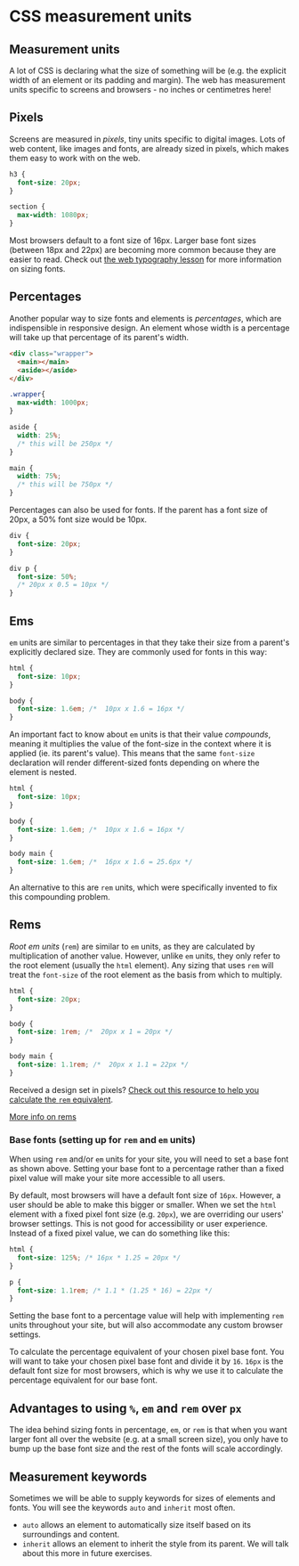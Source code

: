 <!-- Student takeaway: -->
<!--Student will be able to:
- Name four ways of sizing in CSS (pixel, percentage, em, rem)
- Identify the utility of sizing text in percentage, em, or rem
- Explain how em and rem are different
- Identify two keyword values for sizing (auto, inherit)
 -->

# CSS measurement units

## Measurement units
A lot of CSS is declaring what the size of something will be (e.g. the explicit width of an element or its padding and margin). The web has measurement units specific to screens and browsers - no inches or centimetres here! 

## Pixels
Screens are measured in _pixels_, tiny units specific to digital images. Lots of web content, like images and fonts, are already sized in pixels, which makes them easy to work with on the web. 

```css
h3 {
  font-size: 20px;
}

section {
  max-width: 1080px;
}
```

Most browsers default to a font size of 16px. Larger base font sizes (between 18px and 22px) are becoming more common because they are easier to read. Check out [the web typography lesson](https://github.com/HackerYou/bootcamp-notes/blob/master/css/web-typography.md#sizing-fonts) for more information on sizing fonts.

## Percentages

Another popular way to size fonts and elements is _percentages_, which are indispensible in responsive design. An element whose width is a percentage will take up that percentage of its parent's width. 

```html
<div class="wrapper">
  <main></main>
  <aside></aside>
</div>
```

```css
.wrapper{
  max-width: 1000px;
}

aside {
  width: 25%;
  /* this will be 250px */
}

main {
  width: 75%;
  /* this will be 750px */
}
```

Percentages can also be used for fonts. If the parent has a font size of 20px, a 50% font size would be 10px. 

```css
div {
  font-size: 20px;
}

div p {
  font-size: 50%;
  /* 20px x 0.5 = 10px */
}
```

## Ems

`em` units are similar to percentages in that they take their size from a parent's explicitly declared size. They are commonly used for fonts in this way:

```css
html {
  font-size: 10px;
}

body {
  font-size: 1.6em; /*  10px x 1.6 = 16px */
}
```

An important fact to know about `em` units is that their value _compounds_, meaning it multiplies the value of the font-size in the context where it is applied (ie. its parent's value). This means that the same `font-size` declaration will render different-sized fonts depending on where the element is nested.

```css
html {
  font-size: 10px;
}

body {
  font-size: 1.6em; /*  10px x 1.6 = 16px */
}

body main {
  font-size: 1.6em; /*  16px x 1.6 = 25.6px */
}
```

An alternative to this are `rem` units, which were specifically invented to fix this compounding problem.

## Rems

_Root em units_ (`rem`) are similar to `em` units, as they are calculated by multiplication of another value. However, unlike `em` units, they only refer to the root element (usually the `html` element). Any sizing that uses `rem` will treat the `font-size` of the root element as the basis from which to multiply. 

```css
html {
  font-size: 20px;
}

body {
  font-size: 1rem; /*  20px x 1 = 20px */
}

body main {
  font-size: 1.1rem; /*  20px x 1.1 = 22px */
}
```

Received a design set in pixels? [Check out this resource to help you calculate the `rem` equivalent](https://offroadcode.com/rem-calculator/).

[More info on rems](http://snook.ca/archives/html_and_css/font-size-with-rem)

### Base fonts (setting up for `rem` and `em` units)
When using `rem` and/or `em` units for your site, you will need to set a base font as shown above. Setting your base font to a percentage rather than a fixed pixel value will make your site more accessible to all users.

By default, most browsers will have a default font size of `16px`. However, a user should be able to make this bigger or smaller. When we set the `html` element with a fixed pixel font size (e.g. `20px`), we are overriding our users' browser settings. This is not good for accessibility or user experience. Instead of a fixed pixel value, we can do something like this:

```css
html {
  font-size: 125%; /* 16px * 1.25 = 20px */
}

p {
  font-size: 1.1rem; /* 1.1 * (1.25 * 16) = 22px */
}
```
Setting the base font to a percentage value will help with implementing `rem` units throughout your site, but will also accommodate any custom browser settings.

To calculate the percentage equivalent of your chosen pixel base font. You will want to take your chosen pixel base font and divide it by `16`. `16px`  is the default font size for most browsers, which is why we use it to calculate the percentage equivalent for our base font.


## Advantages to using `%`, `em` and `rem` over `px`

The idea behind sizing fonts in percentage, `em`, or `rem` is that when you want larger font all over the website (e.g. at a small screen size), you only have to bump up the base font size and the rest of the fonts will scale accordingly. 

## Measurement keywords

Sometimes we will be able to supply keywords for sizes of elements and fonts. You will see the keywords `auto` and `inherit` most often.
* `auto` allows an element to automatically size itself based on its surroundings and content.
* `inherit` allows an element to inherit the style from its parent. We will talk about this more in future exercises.

